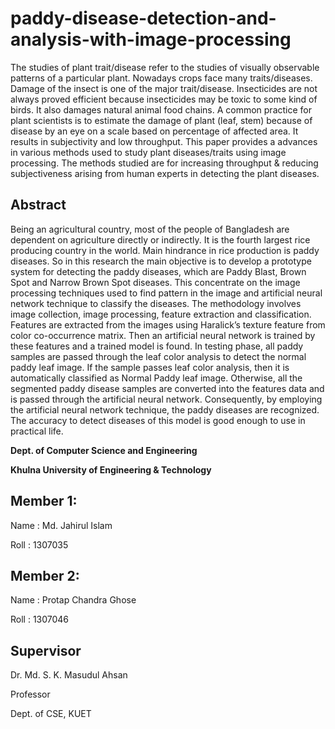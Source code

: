 # paddy-disease-detection-and-analysis-with-image-processing
The studies of plant trait/disease refer to the studies of visually observable patterns of a particular plant. Nowadays  crops face many traits/diseases. Damage of the insect is one of the major trait/disease. Insecticides are not always  proved efficient because insecticides may be toxic to some kind of birds. It also damages natural animal food chains.  A common practice for plant scientists is to estimate the damage of plant (leaf, stem) because of disease by an eye  on a scale based on percentage of affected area. It results in subjectivity and low throughput. This paper provides a  advances in various methods used to study plant diseases/traits using image processing. The methods studied are for  increasing throughput &amp; reducing subjectiveness arising from human experts in detecting the plant diseases.

## Abstract
Being an agricultural country, most of the people of Bangladesh are dependent on agriculture directly or indirectly. It is the fourth largest rice producing country in the world. Main hindrance in rice production is paddy diseases. So in this research the main objective is to develop a prototype system for detecting the paddy diseases, which are Paddy Blast, Brown Spot and Narrow Brown Spot diseases. This concentrate on the image processing techniques used to find pattern in the image and artificial neural network technique to classify the diseases. The methodology involves image collection, image processing, feature extraction and classification. Features are extracted from the images using Haralick’s texture feature from color co-occurrence matrix. Then an artificial neural network is trained by these features and a trained model is found. In testing phase, all paddy samples are passed through the leaf color analysis to detect the normal paddy leaf image. If the sample passes leaf color analysis, then it is automatically classified as Normal Paddy leaf image. Otherwise, all the segmented paddy disease samples are converted into the features data and is passed through the artificial neural network. Consequently, by employing the artificial neural network technique, the paddy diseases are recognized. The accuracy to detect diseases of this model is good enough to use in practical life.

**Dept. of Computer Science and Engineering**

**Khulna University of Engineering & Technology**

## Member 1:
Name : Md. Jahirul Islam

Roll : 1307035

## Member 2:
Name : Protap Chandra Ghose

Roll : 1307046





## Supervisor
Dr. Md. S. K. Masudul Ahsan

Professor

Dept. of CSE, KUET
